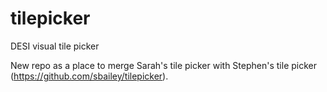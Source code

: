 # tilepicker
DESI visual tile picker

New repo as a place to merge Sarah's tile picker with
Stephen's tile picker (https://github.com/sbailey/tilepicker).
